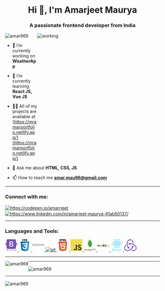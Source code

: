 <h1 align="center">Hi 👋, I'm Amarjeet Maurya</h1>
<h3 align="center">A passionate frontend developer from India</h3>

<img align="right" width="400" height="400;" src="https://cdn.dribbble.com/users/1162077/screenshots/3848914/programmer.gif" alt="working" />

<p align="left"> <img src="https://komarev.com/ghpvc/?username=amar969&label=Profile%20views&color=0e75b6&style=flat" alt="amar969" /> </p>

- 🔭 I’m currently working on **WeatherApp**

- 🌱 I’m currently learning **React JS, Vue JS**

- 👨‍💻 All of my projects are available at [https://mramarportfolio.netlify.app/](https://mramarportfolio.netlify.app/)

- 💬 Ask me about **HTML, CSS, JS**

- 📫 How to reach me **amar.mau96@gmail.com**

<hr />

<h3 align="left">Connect with me:</h3>
<p align="left">
<a href="https://codepen.io/https://codepen.io/amarrjeet" target="blank"><img align="center" src="https://raw.githubusercontent.com/rahuldkjain/github-profile-readme-generator/master/src/images/icons/Social/codepen.svg" alt="https://codepen.io/amarrjeet" height="30" width="40" /></a>
<a href="https://linkedin.com/in/https://www.linkedin.com/in/amarjeet-maurya-41ab50137/" target="blank"><img align="center" src="https://raw.githubusercontent.com/rahuldkjain/github-profile-readme-generator/master/src/images/icons/Social/linked-in-alt.svg" alt="https://www.linkedin.com/in/amarjeet-maurya-41ab50137/" height="30" width="40" /></a>
</p>

<hr />

<h3 align="left">Languages and Tools:</h3>
<p align="left"> <a href="https://getbootstrap.com" target="_blank" rel="noreferrer"> <img src="https://raw.githubusercontent.com/devicons/devicon/master/icons/bootstrap/bootstrap-plain-wordmark.svg" alt="bootstrap" width="40" height="40"/> </a> <a href="https://www.w3schools.com/css/" target="_blank" rel="noreferrer"> <img src="https://raw.githubusercontent.com/devicons/devicon/master/icons/css3/css3-original-wordmark.svg" alt="css3" width="40" height="40"/> </a> <a href="https://expressjs.com" target="_blank" rel="noreferrer"> <img src="https://raw.githubusercontent.com/devicons/devicon/master/icons/express/express-original-wordmark.svg" alt="express" width="40" height="40"/> </a> <a href="https://git-scm.com/" target="_blank" rel="noreferrer"> <img src="https://www.vectorlogo.zone/logos/git-scm/git-scm-icon.svg" alt="git" width="40" height="40"/> </a> <a href="https://www.w3.org/html/" target="_blank" rel="noreferrer"> <img src="https://raw.githubusercontent.com/devicons/devicon/master/icons/html5/html5-original-wordmark.svg" alt="html5" width="40" height="40"/> </a> <a href="https://developer.mozilla.org/en-US/docs/Web/JavaScript" target="_blank" rel="noreferrer"> <img src="https://raw.githubusercontent.com/devicons/devicon/master/icons/javascript/javascript-original.svg" alt="javascript" width="40" height="40"/> </a> <a href="https://www.mongodb.com/" target="_blank" rel="noreferrer"> <img src="https://raw.githubusercontent.com/devicons/devicon/master/icons/mongodb/mongodb-original-wordmark.svg" alt="mongodb" width="40" height="40"/> </a> <a href="https://nodejs.org" target="_blank" rel="noreferrer"> <img src="https://raw.githubusercontent.com/devicons/devicon/master/icons/nodejs/nodejs-original-wordmark.svg" alt="nodejs" width="40" height="40"/> </a> <a href="https://reactjs.org/" target="_blank" rel="noreferrer"> <img src="https://raw.githubusercontent.com/devicons/devicon/master/icons/react/react-original-wordmark.svg" alt="react" width="40" height="40"/> </a> <a href="https://redux.js.org" target="_blank" rel="noreferrer"> <img src="https://raw.githubusercontent.com/devicons/devicon/master/icons/redux/redux-original.svg" alt="redux" width="40" height="40"/> </a> </p>

<hr />

<p><img align="left" src="https://github-readme-stats.vercel.app/api/top-langs?username=amar969&show_icons=true&locale=en&layout=compact" alt="amar969" /></p>

<hr />

<p><img align="center" src="https://github-readme-stats.vercel.app/api?username=amar969&show_icons=true&locale=en" alt="amar969" /></p>

<hr />

<p><img align="center" src="https://github-readme-streak-stats.herokuapp.com/?user=amar969&" alt="amar969" /></p>
